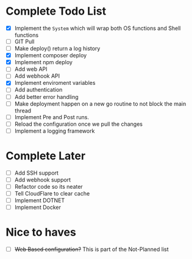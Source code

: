 # Complete Todo List

- [x] Implement the `System` which will wrap both OS functions and Shell functions
- [ ] GIT Pull
- [ ] Make deploy() return a log history
- [x] Implement composer deploy
- [x] Implement npm deploy
- [ ] Add web API
- [ ] Add webhook API
- [x] Implement enviroment variables
- [ ] Add authentication
- [ ] Add better error handling
- [ ] Make deployment happen on a new go routine to not block the main thread
- [ ] Implement Pre and Post runs.
- [ ] Reload the configuration once we pull the changes
- [ ] Implement a logging framework

# Complete Later
- [ ] Add SSH support
- [ ] Add webhook support
- [ ] Refactor code so its neater
- [ ] Tell CloudFlare to clear cache
- [ ] Implement DOTNET
- [ ] Implement Docker

# Nice to haves
- [ ] ~~Web Based configuration?~~ This is part of the Not-Planned list